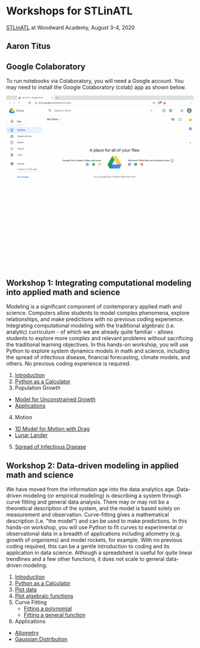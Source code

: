 # Workshops for STLinATL

[STLinATL](https://stlinatl.com/) at Woodward Academy, August 3-4, 2020

## Aaron Titus

## Google Colaboratory

To run notebooks via Colaboratory, you will need a Google account. You may need to install the Google Colaboratory (colab) app as shown below.

![](install-colab.gif)

## Workshop 1: Integrating computational modeling into applied math and science

Modeling is a significant component of contemporary applied math and science. Computers allow students to model complex phenomena, explore relationships, and make predictions with no previous coding experience. Integrating computational modeling with the traditional algebraic (i.e. analytic) curriculum - of which we are already quite familiar - allows students to explore more complex and relevant problems without sacrificing the traditional learning objectives.  In this hands-on workshop, you will use Python to explore system dynamics models in math and science, including the spread of infectious disease, financial forecasting, climate models, and others. No previous coding experience is required.

1. [Introduction](https://colab.research.google.com/github/atitus/STLinATL/blob/master/workshop1/01-introduction/01-introduction.ipynb)
2. [Python as a Calculator](https://colab.research.google.com/github/atitus/STLinATL/blob/master/workshop1/02-python-calc/02-python-calculator.ipynb)
3. Population Growth
  - [Model for Unconstrained Growth](https://colab.research.google.com/github/atitus/STLinATL/blob/master/workshop1/03a-pop-growth/03-01-pop-growth-model-only.ipynb)
  - [Applications](https://colab.research.google.com/github/atitus/STLinATL/blob/master/workshop1/03a-pop-growth/03-02-pop-growth-hw.ipynb)
4. Motion
  - [1D Model for Motion with Drag](https://colab.research.google.com/github/atitus/STLinATL/blob/master/workshop1/03c-motion/03-air-drag-model-only.ipynb)
  - [Lunar Lander](https://colab.research.google.com/github/atitus/STLinATL/blob/master/workshop1/03c-motion/03-lunar-lander.ipynb)
5. [Spread of Infectious Disease](https://colab.research.google.com/github/atitus/STLinATL/blob/master/workshop1/03b-SIR-model/SIR-model.ipynb)

## Workshop 2: Data-driven modeling in applied math and science

We have moved from the information age into the data analytics age. Data-driven modeling (or empirical modeling) is describing a system through curve fitting and general data  analysis. There may or may not be a theoretical description of the system, and the model is based solely on measurement and observation. Curve-fitting gives a mathematical description (i.e. "the model") and can be used to make predictions. In this hands-on workshop, you will use Python to fit curves to experimental or observational data in a breadth of applications including allometry (e.g. growth of organisms) and model rockets, for example. With no previous coding required, this can be a gentle introduction to coding and its application in data science. Although a spreadsheet is useful for quite linear trendlines and a few other functions, it does not scale to general data-driven modeling.



1. [Introduction](https://colab.research.google.com/github/atitus/STLinATL/blob/master/workshop2/01-introduction/01-introduction.ipynb)
2. [Python as a Calculator](https://colab.research.google.com/github/atitus/STLinATL/blob/master/workshop2/02-python-calc/02-python-calculator.ipynb)
3. [Plot data](https://colab.research.google.com/github/atitus/STLinATL/blob/master/workshop2/03-plot-data/03-plot-data.ipynb)
4. [Plot algebraic functions](https://colab.research.google.com/github/atitus/STLinATL/blob/master/workshop2/04-plot-functions/04-plot-functions.ipynb)
5. Curve Fitting
   - [Fitting a polynomial](https://colab.research.google.com/github/atitus/STLinATL/blob/master/workshop2/05-curve-fitting/05-curve-fitting-part1.ipynb)
   - [Fitting a general function](https://colab.research.google.com/github/atitus/STLinATL/blob/master/workshop2/05-curve-fitting/05-curve-fitting-part1.ipynb)   
6. Applications
  - [Allometry](https://colab.research.google.com/github/atitus/STLinATL/blob/master/workshop2/06-applications/allometry.ipynb)
  - [Gaussian Distribution](https://colab.research.google.com/github/atitus/STLinATL/blob/master/workshop2/06-applications/gaussian.ipynb)